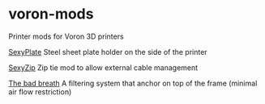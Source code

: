 # voron-mods

Printer mods for Voron 3D printers

[SexyPlate](./sexyplate/) Steel sheet plate holder on the side of the printer

[SexyZip](./sexyzip/) Zip tie mod to allow external cable management

[The bad breath](./the_bad_breath/) A filtering system that anchor on top of the frame (minimal air flow restriction)